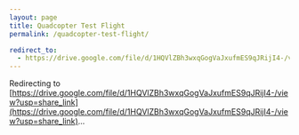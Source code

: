 ```yaml
---
layout: page
title: Quadcopter Test Flight
permalink: /quadcopter-test-flight/

redirect_to:
  - https://drive.google.com/file/d/1HQVlZBh3wxqGogVaJxufmES9qJRijI4-/view?usp=share_link
---
```


Redirecting to [https://drive.google.com/file/d/1HQVlZBh3wxqGogVaJxufmES9qJRijI4-/view?usp=share_link](https://drive.google.com/file/d/1HQVlZBh3wxqGogVaJxufmES9qJRijI4-/view?usp=share_link)...
